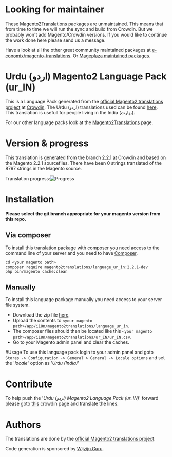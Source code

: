 # Looking for maintainer
These [Magento2Translations](http://magento2translations.github.io/) packages are unmaintained. This means that from time to time we will run the sync and build from Crowdin. But we probably won't add Magento/Crowdin versions. If you would like to continue the work done here please send us a message.

Have a look at all the other great community maintained packages at [e-conomix/magento-translations](https://github.com/e-conomix/magento-translations).
Or [Mageplaza maintained packages](https://github.com/mageplaza?q=language).

# Urdu (اردو) Magento2 Language Pack (ur_IN)
This is a Language Pack generated from the [official Magento2 translations project](https://crowdin.com/project/magento-2) at [Crowdin](https://crowdin.com).
The Urdu (اردو) translations used can be found [here](https://crowdin.com/project/magento-2/ur-in).
This translation is usefull for people living in the India (بھارت).

For our other language packs look at the [Magento2Translations](http://magento2translations.github.io/) page.

# Version & progress
This translation is generated from the branch [2.2.1](https://crowdin.com/project/magento-2/ur-in#/2.2.1) at Crowdin and based on the Magento 2.2.1 sourcefiles.
There have been  0 strings translated of the 8797 strings in the Magento source.

Translation progress:![Progress](http://progressed.io/bar/0)

# Installation
**Please select the git branch appropriate for your magento version from this repo.**
## Via composer
To install this translation package with composer you need access to the command line of your server and you need to have [Composer](https://getcomposer.org).
```
cd <your magento path>
composer require magento2translations/language_ur_in:2.2.1-dev
php bin/magento cache:clean
```
## Manually
To install this language package manually you need access to your server file system.
* Download the zip file [here](https://github.com/Magento2Translations/language_ur_in/archive/2.2.1.zip).
* Upload the contents to `<your magento path>/app/i18n/magento2translations/language_ur_in`.
* The composer files should then be located like this `<your magento path>/app/i18n/magento2translations/ur_IN/ur_IN.csv`.
* Go to your Magento admin panel and clear the caches.

#Usage
To use this language pack login to your admin panel and goto `Stores -> Configuration -> General > General -> Locale options` and set the '*locale*' option as '*Urdu (India)*'

# Contribute
To help push the '*Urdu (اردو) Magento2 Language Pack (ur_IN)*' forward please goto [this](https://crowdin.com/project/magento-2/ur-in) crowdin page and translate the lines.

# Authors
The translations are done by the [official Magento2 translations project](https://crowdin.com/project/magento-2).

Code generation is sponsored by [Wijzijn.Guru](http://www.wijzijn.guru/).